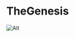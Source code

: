 # TheGenesis
![Alt](https://repobeats.axiom.co/api/embed/6203dc2fc8af9dcb8f46c3978de8a9d7daf7feee.svg "Repobeats analytics image")

